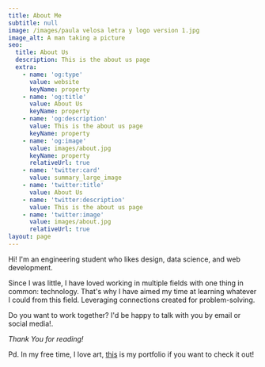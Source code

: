 ```yaml
---
title: About Me
subtitle: null
image: /images/paula velosa letra y logo version 1.jpg
image_alt: A man taking a picture
seo:
  title: About Us
  description: This is the about us page
  extra:
    - name: 'og:type'
      value: website
      keyName: property
    - name: 'og:title'
      value: About Us
      keyName: property
    - name: 'og:description'
      value: This is the about us page
      keyName: property
    - name: 'og:image'
      value: images/about.jpg
      keyName: property
      relativeUrl: true
    - name: 'twitter:card'
      value: summary_large_image
    - name: 'twitter:title'
      value: About Us
    - name: 'twitter:description'
      value: This is the about us page
    - name: 'twitter:image'
      value: images/about.jpg
      relativeUrl: true
layout: page
---
```

Hi! I'm an engineering student who likes design, data science, and web development.

Since I was little, I have loved working in multiple fields with one thing in common: technology. That's why I have aimed my time at learning whatever I could from this field. Leveraging connections created for problem-solving.

Do you want to work together? I'd be happy to talk with you by email or social media!.

*Thank You for reading!*

Pd. In my free time, I love art, [this](https://www.behance.net/paulavelosa) is my portfolio if you want to check it out!
